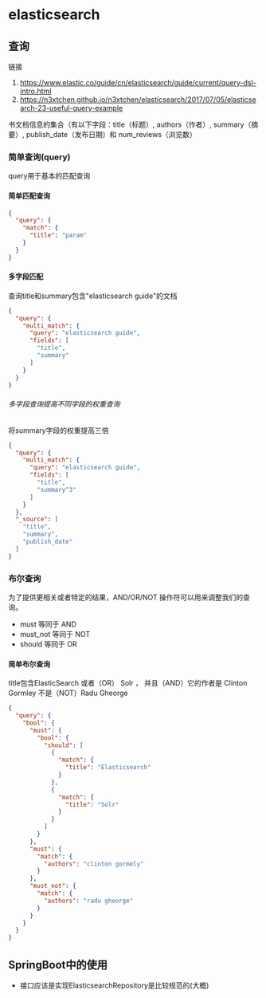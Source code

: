 # elasticsearch

## 查询

链接

1. https://www.elastic.co/guide/cn/elasticsearch/guide/current/query-dsl-intro.html
2. https://n3xtchen.github.io/n3xtchen/elasticsearch/2017/07/05/elasticsearch-23-useful-query-example

书文档信息的集合（有以下字段：title（标题）, authors（作者）, summary（摘要）, publish_date（发布日期）和 num_reviews（浏览数）

### 简单查询(query)

query用于基本的匹配查询

#### 简单匹配查询

```json
{
  "query": {
    "match": {
      "title": "param"
    }
  }
}
```

#### 多字段匹配

查询title和summary包含"elasticsearch guide"的文档

```json
{
  "query": {
    "multi_match": {
      "query": "elasticsearch guide",
      "fields": [
        "title",
        "summary"
      ]
    }
  }
}
```

###### 多字段查询提高不同字段的权重查询

将summary字段的权重提高三倍

```json
{
  "query": {
    "multi_match": {
      "query": "elasticsearch guide",
      "fields": [
        "title",
        "summary^3"
      ]
    }
  },
  "_source": [
    "title",
    "summary",
    "publish_date"
  ]
}
```

### 布尔查询

为了提供更相关或者特定的结果，AND/OR/NOT 操作符可以用来调整我们的查询。

- must 等同于 AND
- must_not 等同于 NOT
- should 等同于 OR

#### 简单布尔查询

title包含ElasticSearch 或者（OR） Solr ，
并且（AND）它的作者是 Clinton Gormley 不是（NOT）Radu Gheorge
```json
{
  "query": {
    "bool": {
      "must": {
        "bool": {
          "should": [
            {
              "match": {
                "title": "Elasticsearch"
              }
            },
            {
              "match": {
                "title": "Solr"
              }
            }
          ]
        }
      },
      "must": {
        "match": {
          "authors": "clinton gormely"
        }
      },
      "must_not": {
        "match": {
          "authors": "radu gheorge"
        }
      }
    }
  }
}
```

## SpringBoot中的使用

- 接口应该是实现ElasticsearchRepository是比较规范的(大概)